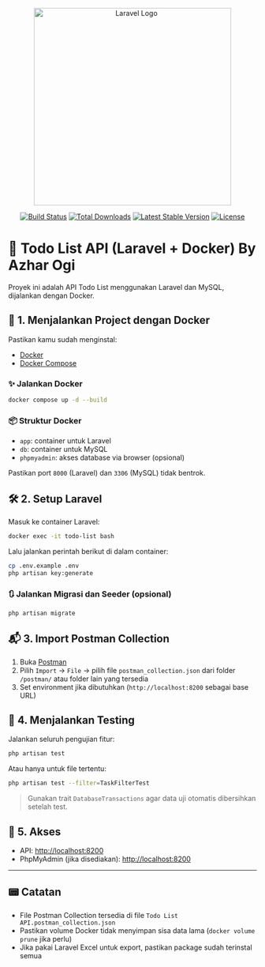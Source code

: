 <p align="center"><a href="https://laravel.com" target="_blank"><img src="https://raw.githubusercontent.com/laravel/art/master/logo-lockup/5%20SVG/2%20CMYK/1%20Full%20Color/laravel-logolockup-cmyk-red.svg" width="400" alt="Laravel Logo"></a></p>

<p align="center">
<a href="https://github.com/laravel/framework/actions"><img src="https://github.com/laravel/framework/workflows/tests/badge.svg" alt="Build Status"></a>
<a href="https://packagist.org/packages/laravel/framework"><img src="https://img.shields.io/packagist/dt/laravel/framework" alt="Total Downloads"></a>
<a href="https://packagist.org/packages/laravel/framework"><img src="https://img.shields.io/packagist/v/laravel/framework" alt="Latest Stable Version"></a>
<a href="https://packagist.org/packages/laravel/framework"><img src="https://img.shields.io/packagist/l/laravel/framework" alt="License"></a>
</p>

# 📝 Todo List API (Laravel + Docker) By Azhar Ogi

Proyek ini adalah API Todo List menggunakan Laravel dan MySQL, dijalankan dengan Docker.

## 🐳 1. Menjalankan Project dengan Docker

Pastikan kamu sudah menginstal:

* [Docker](https://www.docker.com/)
* [Docker Compose](https://docs.docker.com/compose/install/)

### ✨ Jalankan Docker

```bash
docker compose up -d --build
```

### 📦 Struktur Docker

* `app`: container untuk Laravel
* `db`: container untuk MySQL
* `phpmyadmin`: akses database via browser (opsional)

Pastikan port `8000` (Laravel) dan `3306` (MySQL) tidak bentrok.

## 🛠️ 2. Setup Laravel

Masuk ke container Laravel:

```bash
docker exec -it todo-list bash
```

Lalu jalankan perintah berikut di dalam container:

```bash
cp .env.example .env
php artisan key:generate
```

### 🔃 Jalankan Migrasi dan Seeder (opsional)

```bash
php artisan migrate
```

## 📬 3. Import Postman Collection

1. Buka [Postman](https://www.postman.com/downloads/)
2. Pilih `Import` → `File` → pilih file `postman_collection.json` dari folder `/postman/` atau folder lain yang tersedia
3. Set environment jika dibutuhkan (`http://localhost:8200` sebagai base URL)

## 🧪 4. Menjalankan Testing

Jalankan seluruh pengujian fitur:

```bash
php artisan test
```

Atau hanya untuk file tertentu:

```bash
php artisan test --filter=TaskFilterTest
```

> Gunakan trait `DatabaseTransactions` agar data uji otomatis dibersihkan setelah test.

## 👥 5. Akses

* API: [http://localhost:8200](http://localhost:8200)
* PhpMyAdmin (jika disediakan): [http://localhost:8200](http://localhost:8200)

---

## 📟 Catatan

* File Postman Collection tersedia di file `Todo List API.postman_collection.json`
* Pastikan volume Docker tidak menyimpan sisa data lama (`docker volume prune` jika perlu)
* Jika pakai Laravel Excel untuk export, pastikan package sudah terinstal semua
